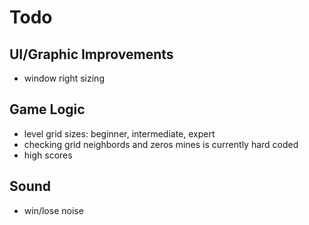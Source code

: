 # Todo

## UI/Graphic Improvements
- window right sizing

## Game Logic
- level grid sizes: beginner, intermediate, expert
- checking grid neighbords and zeros mines is currently hard coded
- high scores

## Sound
- win/lose noise

